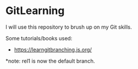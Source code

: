 # GitLearning
I will use this repository to brush up on my Git skills.

Some tutorials/books used:
- https://learngitbranching.js.org/

*note: rel1 is now the default branch.
